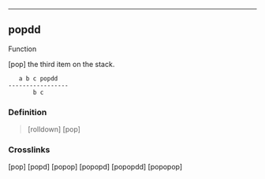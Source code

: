 ------------------------------------------------------------------------

## popdd

Function

[pop] the third item on the stack.

       a b c popdd
    -----------------
           b c

### Definition

> [rolldown] [pop]

### Crosslinks

[pop]
[popd]
[popop]
[popopd]
[popopdd]
[popopop]

